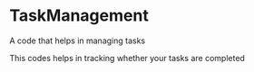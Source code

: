 # TaskManagement
A code that helps in managing tasks

This codes helps in tracking whether your tasks are completed